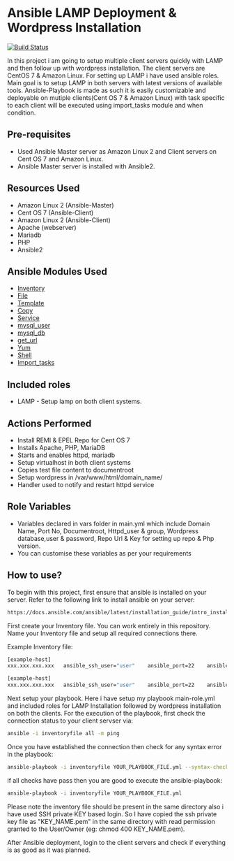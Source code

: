 # Ansible LAMP Deployment & Wordpress Installation

[![Build Status](https://travis-ci.org/joemccann/dillinger.svg?branch=master)](https://travis-ci.org/joemccann/dillinger)

In this project i am going to setup multiple client servers quickly with LAMP and then follow up with wordpress installation. The client servers are CentOS 7 & Amazon Linux. For setting up LAMP i have used ansible roles. Main goal is to setup LAMP in both servers with latest versions of available tools. Ansible-Playbook is made as such it is easily customizable and deployable on mutiple clients(Cent OS 7 & Amazon Linux) with task specific to each client will be executed using import_tasks module and when condition. 

## Pre-requisites

- Used Ansible Master server as Amazon Linux 2 and Client servers on Cent OS 7 and Amazon Linux.
- Ansible Master server is installed with Ansible2.

## Resources Used

- Amazon Linux 2 (Ansible-Master)
- Cent OS 7 (Ansible-Client)
- Amazon Linux 2 (Ansible-Client)
- Apache (webserver)
- Mariadb
- PHP
- Ansible2

## Ansible Modules Used

- [Inventory](https://docs.ansible.com/ansible/2.3/intro_inventory.html)
- [File](https://docs.ansible.com/ansible/2.3/list_of_files_modules.html)
- [Template](https://docs.ansible.com/ansible/2.5/modules/template_module.html)
- [Copy](https://docs.ansible.com/ansible/latest/collections/ansible/builtin/copy_module.html)
- [Service](https://docs.ansible.com/ansible/latest/collections/ansible/builtin/service_module.html)
- [mysql_user](https://docs.ansible.com/ansible/latest/collections/community/mysql/mysql_user_module.html)
- [mysql_db](https://docs.ansible.com/ansible/latest/collections/community/mysql/mysql_db_module.html)
- [get_url](https://docs.ansible.com/ansible/latest/collections/ansible/builtin/get_url_module.html)
- [Yum](https://docs.ansible.com/ansible/latest/collections/ansible/builtin/yum_module.html)
- [Shell](https://docs.ansible.com/ansible/latest/collections/ansible/builtin/shell_module.html)
- [Import_tasks](https://docs.ansible.com/ansible/latest/collections/ansible/builtin/import_tasks_module.html)

## Included roles

- LAMP - Setup lamp on both client systems.

## Actions Performed

- Install REMI & EPEL Repo for Cent OS 7
- Installs Apache, PHP, MariaDB
- Starts and enables httpd, mariadb 
- Setup virtualhost in both client systems
- Copies test file content to documentroot
- Setup wordpress in /var/www/html/domain_name/
- Handler used to notify and restart httpd service

## Role Variables

- Variables declared in vars folder in main.yml which include Domain Name, Port No, Documentroot, Httpd_user & group,
  Wordpress database,user & password, Repo Url & Key for setting up repo & Php version.
- You can customise these variables as per your requirements

## How to use?

To begin with this project, first ensure that ansible is installed on your server. Refer to the following link to install ansible on your server:

```sh
https://docs.ansible.com/ansible/latest/installation_guide/intro_installation.html#installing-ansible-on-specific-operating-systems
```

First create your Inventory file. You can work entirely in this repository. Name your Inventory file and setup all required connections there.

Example Inventory file:
```sh
[example-host]
xxx.xxx.xxx.xxx   ansible_ssh_user="user"    ansible_port=22    ansible_ssh_private_key_file="KEY_FILE.pem"

[example-host]
xxx.xxx.xxx.xxx   ansible_ssh_user="user"    ansible_port=22    ansible_ssh_private_key_file="KEY_FILE.pem"
```

Next setup your playbook. Here i have setup my playbook main-role.yml and included roles for LAMP Installation followed by wordpress installation on both the clients. For the execution of the playbook, first check the connection status to your client servser via:

```sh
ansible -i inventoryfile all -m ping
```
Once you have established the connection then check for any syntax error in the playbook:

```sh
ansible-playbook -i inventoryfile YOUR_PLAYBOOK_FILE.yml --syntax-check
```

if all checks have pass then you are good to execute the ansible-playbook:

```sh
ansible-playbook -i inventoryfile YOUR_PLAYBOOK_FILE.yml
```

Please note the inventory file should be present in the same directory also i have used SSH private KEY based login. 
So I have copied the ssh private key file as "KEY_NAME.pem" in the same directory with read permission granted to the User/Owner (eg: chmod 400 KEY_NAME.pem).

After Ansible deployment, login to the client servers and check if everything is as good as it was planned.


